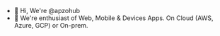 - 👋 Hi, We're @apzohub 
- 👀 We're enthusiast of Web, Mobile & Devices Apps. On Cloud (AWS, Azure, GCP) or On-prem.

